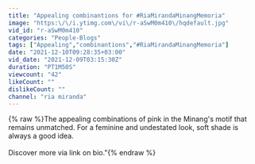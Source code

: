 ```yaml
---
title: "Appealing combinantions for #RiaMirandaMinangMemoria"
image: "https:\/\/i.ytimg.com\/vi\/r-aSwM0m410\/hqdefault.jpg"
vid_id: "r-aSwM0m410"
categories: "People-Blogs"
tags: ["Appealing","combinantions","#RiaMirandaMinangMemoria"]
date: "2021-12-10T09:28:35+03:00"
vid_date: "2021-12-09T03:15:30Z"
duration: "PT1M50S"
viewcount: "42"
likeCount: ""
dislikeCount: ""
channel: "ria miranda"
---
```

{% raw %}The appealing combinations of pink in the Minang's motif that remains unmatched. For a feminine and undestated look, soft shade is always a good idea.<br /><br />Discover more via link on bio.&quot;{% endraw %}
